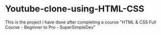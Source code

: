 # Youtube-clone-using-HTML-CSS
This is the project i have done after completing a course "HTML & CSS Full Course - Beginner to Pro - SuperSimpleDev"
